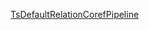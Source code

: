 [TsDefaultRelationCorefPipeline](https://github.com/Johnsd11/TestRepo/wiki/TsDefaultRelationCorefPipeline)
